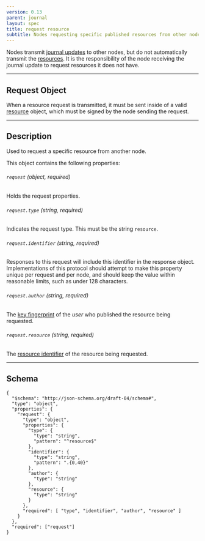 ```yaml
---
version: 0.13
parent: journal
layout: spec
title: request resource
subtitle: Nodes requesting specific published resources from other nodes.
---
```



Nodes transmit [journal updates](../../journal/broadcast) to other nodes,
but do not automatically transmit the [resources](../../journal/resource).
It is the responsibility of the node receiving the journal update to
request resources it does not have.

---

## Request Object

When a resource request is transmitted, it must be sent inside of
a valid [resource](../../journal/resource) object, which must be signed
by the node sending the request.

---

## Description

Used to request a specific resource from another node.

This object contains the following properties:

###### `request` *(object, required)*

Holds the request properties.

###### `request.type` *(string, required)*

Indicates the request type. This must be the string `resource`.

###### `request.identifier` *(string, required)*

Responses to this request will include this identifier in the response
object. Implementations of this protocol should attempt to make this
property unique per request and per node, and should keep the value
within reasonable limits, such as under 128 characters.

###### `request.author` *(string, required)*

The [key fingerprint](../../core/cryptography#key-fingerprint) of the *user*
who published the resource being requested.

###### `request.resource` *(string, required)*

The [resource identifier](../../journal/resource#resource-identifier) of
the resource being requested.

---

## Schema

	{
	  "$schema": "http://json-schema.org/draft-04/schema#",
	  "type": "object",
	  "properties": {
	    "request": {
	      "type": "object",
	      "properties": {
	        "type": {
	          "type": "string",
	          "pattern": "^resource$"
	        },
	        "identifier": {
	          "type": "string",
	          "pattern": ".{0,40}"
	        },
	        "author": {
	          "type": "string"
	        },
	        "resource": {
	          "type": "string"
	        }
	      },
	      "required": [ "type", "identifier", "author", "resource" ]
	    }
	  },
	  "required": ["request"]
	}
